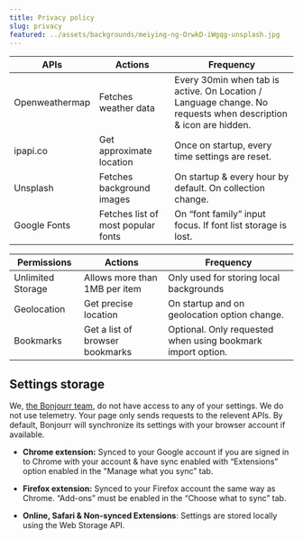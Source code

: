 ```yaml
---
title: Privacy policy
slug: privacy
featured: ../assets/backgrounds/meiying-ng-OrwkD-iWgqg-unsplash.jpg
---
```


| APIs           | Actions                            | Frequency                                                                                                      |
| -------------- | ---------------------------------- | -------------------------------------------------------------------------------------------------------------- |
| Openweathermap | Fetches weather data               | Every 30min when tab is active. On Location / Language change. No requests when description & icon are hidden. |
| ipapi.co       | Get approximate location           | Once on startup, every time settings are reset.                                                                |
| Unsplash       | Fetches background images          | On startup & every hour by default. On collection change.                                                      |
| Google Fonts   | Fetches list of most popular fonts | On “font family” input focus. If font list storage is lost.                                                    |

| Permissions       | Actions                         | Frequency                                                   |
| ----------------- | ------------------------------- | ----------------------------------------------------------- |
| Unlimited Storage | Allows more than 1MB per item   | Only used for storing local backgrounds                     |
| Geolocation       | Get precise location            | On startup and on geolocation option change.                |
| Bookmarks         | Get a list of browser bookmarks | Optional. Only requested when using bookmark import option. |

## Settings storage

We, [the Bonjourr team](https://github.com/victrme/Bonjourr#authors), do not have access to any of your settings. We do not use telemetry. Your page only sends requests to the relevent APIs. By default, Bonjourr will synchronize its settings with your browser account if available.

-   **Chrome extension:** Synced to your Google account if you are signed in to Chrome with your account & have sync enabled with “Extensions” option enabled in the "Manage what you sync” tab.

-   **Firefox extension:** Synced to your Firefox account the same way as Chrome. “Add-ons” must be enabled in the “Choose what to sync” tab.

-   **Online, Safari & Non-synced Extensions**: Settings are stored locally using the Web Storage API.
